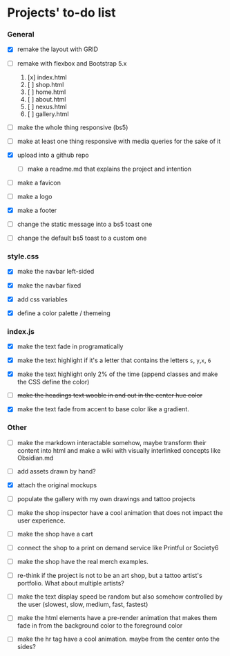 # Projects' to-do list
### General
- [x] remake the layout with GRID
- [ ] remake with flexbox and Bootstrap 5.x
    1. [x] index.html
    2. [ ] shop.html
    3. [ ] home.html
    4. [ ] about.html
    5. [ ] nexus.html
    6. [ ] gallery.html
- [ ] make the whole thing responsive (bs5)
- [ ] make at least one thing responsive with media queries for the sake of it
- [x] upload into a github repo
    - [ ] make a readme.md that explains the project and intention
- [ ] make a favicon
- [ ] make a logo
- [x] make a footer
- [ ] change the static message into a bs5 toast one
- [ ] change the default bs5 toast to a custom one


### style.css
- [x] make the navbar left-sided
- [x] make the navbar fixed
- [x] add css variables
- [x] define a color palette / themeing


### index.js
- [x] make the text fade in programatically
- [x] make the text highlight if it's a letter that contains the letters `s`, `y`,`x`, `6`
- [x] make the text highlight only 2% of the time (append classes and make the CSS define the color)
- [ ] ~~make the headings text wooble in and out in the center hue color~~
- [x] make the text fade from accent to base color like a gradient.


### Other
- [ ] make the markdown interactable somehow, maybe transform their content into html and make a wiki with visually interlinked concepts like Obsidian.md
- [ ] add assets drawn by hand?
- [x] attach the original mockups
- [ ] populate the gallery with my own drawings and tattoo projects
- [ ] make the shop inspector have a cool animation that does not impact the user experience. 
- [ ] make the shop have a cart
- [ ] connect the shop to a print on demand service like Printful or Society6
- [ ] make the shop have the real merch examples.
- [ ] re-think if the project is not to be an art shop, but a tattoo artist's portfolio. What about multiple artists?
- [ ] make the text display speed be random but also somehow controlled by the user (slowest, slow, medium, fast, fastest)
- [ ] make the html elements have a pre-render animation that makes them fade in from the background color to the foreground color
- [ ] make the hr tag have a cool animation. maybe from the center onto the sides?


 
